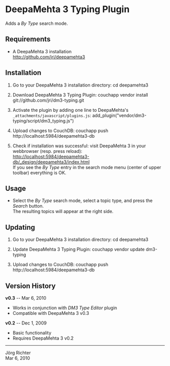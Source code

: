 
DeepaMehta 3 Typing Plugin
==========================

Adds a *By Type* search mode.  


Requirements
------------

* A DeepaMehta 3 installation  
  <http://github.com/jri/deepamehta3>


Installation
------------

1.  Go to your DeepaMehta 3 installation directory:
        cd deepamehta3

2.  Download DeepaMehta 3 Typing Plugin:
        couchapp vendor install git://github.com/jri/dm3-typing.git

3.  Activate the plugin by adding one line to DeepaMehta's `_attachments/javascript/plugins.js`:
        add_plugin("vendor/dm3-typing/script/dm3_typing.js")

4.  Upload changes to CouchDB:
        couchapp push http://localhost:5984/deepamehta3-db

5.  Check if installation was successful: visit DeepaMehta 3 in your webbrowser (resp. press reload):  
    <http://localhost:5984/deepamehta3-db/_design/deepamehta3/index.html>  
    If you see the *By Type* entry in the search mode menu (center of upper toolbar) everything is OK.


Usage
-----

*   Select the *By Type* search mode, select a topic type, and press the *Search* button.  
    The resulting topics will appear at the right side.


Updating
--------

1.  Go to your DeepaMehta 3 installation directory:
        cd deepamehta3

2.  Update DeepaMehta 3 Typing Plugin:
        couchapp vendor update dm3-typing

3.  Upload changes to CouchDB:
        couchapp push http://localhost:5984/deepamehta3-db


Version History
---------------

**v0.3** -- Mar 6, 2010

* Works in conjunction with *DM3 Type Editor* plugin
* Compatible with DeepaMehta 3 v0.3

**v0.2** -- Dec 1, 2009

* Basic functionality
* Requires DeepaMehta 3 v0.2


------------
Jörg Richter  
Mar 6, 2010
